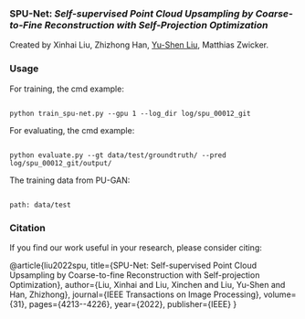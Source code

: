 ### SPU-Net: *Self-supervised Point Cloud Upsampling by Coarse-to-Fine Reconstruction with Self-Projection Optimization*
Created by Xinhai Liu, Zhizhong Han, <a href="https://yushen-liu.github.io/" target="_blank">Yu-Shen Liu</a>, Matthias Zwicker.

### Usage
For training, the cmd example: 

<code>
python train_spu-net.py --gpu 1 --log_dir log/spu_00012_git
</code>

For evaluating, the cmd example:

<code>
python evaluate.py --gt data/test/groundtruth/ --pred log/spu_00012_git/output/
</code>

The training data from PU-GAN:

<code>
path: data/test
</code>

### Citation
If you find our work useful in your research, please consider citing:


@article{liu2022spu,
               title={SPU-Net: Self-supervised Point Cloud Upsampling by Coarse-to-fine Reconstruction with Self-projection Optimization},
               author={Liu, Xinhai and Liu, Xinchen and Liu, Yu-Shen and Han, Zhizhong},
               journal={IEEE Transactions on Image Processing},
               volume={31},
               pages={4213--4226},
               year={2022},
               publisher={IEEE}
          }

